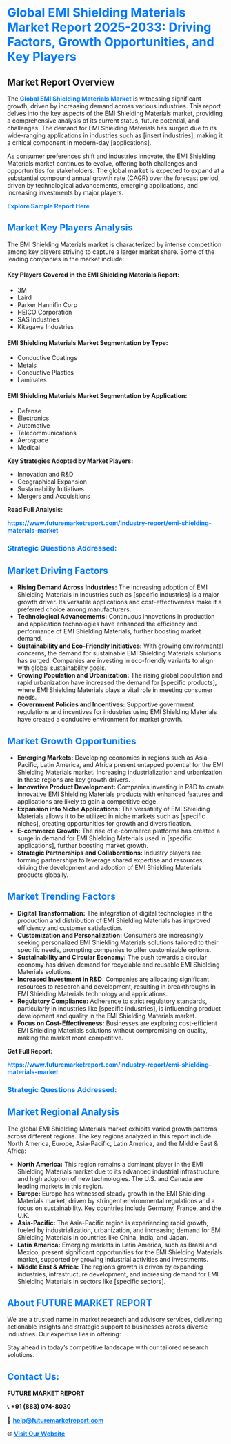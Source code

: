 <h1 style="color: #007BFF;">Global EMI Shielding Materials Market Report 2025-2033: Driving Factors, Growth Opportunities, and Key Players</h1>

<section id="overview">
<h2>Market Report Overview</h2>
<p>The <a href="https://www.futuremarketreport.com/industry-report/emi-shielding-materials-market" style="color: #007BFF; text-decoration: none;"><strong>Global EMI Shielding Materials Market</strong></a> is witnessing significant growth, driven by increasing demand across various industries. This report delves into the key aspects of the EMI Shielding Materials market, providing a comprehensive analysis of its current status, future potential, and challenges. The demand for EMI Shielding Materials has surged due to its wide-ranging applications in industries such as [insert industries], making it a critical component in modern-day [applications].</p>
<p>As consumer preferences shift and industries innovate, the EMI Shielding Materials market continues to evolve, offering both challenges and opportunities for stakeholders. The global market is expected to expand at a substantial compound annual growth rate (CAGR) over the forecast period, driven by technological advancements, emerging applications, and increasing investments by major players.</p>
</section>

<section id="overview">
<p><a href="https://www.futuremarketreport.com/request-sample/reportId=115167" style="color: #007BFF; text-decoration: none;"><strong>Explore Sample Report Here</strong></a></p>
</section>

<section id="key-players">
<h2 style="color: #007BFF;">Market Key Players Analysis</h2>
<p>The EMI Shielding Materials market is characterized by intense competition among key players striving to capture a larger market share. Some of the leading companies in the market include:</p>
<h4>Key Players Covered in the EMI Shielding Materials Report:</h4>
<ul><li>3M</li><li>Laird</li><li>Parker Hannifin Corp</li><li>HEICO Corporation</li><li>SAS Industries</li><li>Kitagawa Industries</li></ul>
<h4>EMI Shielding Materials Market Segmentation by Type:</h4>
<ul><li>Conductive Coatings</li><li>Metals</li><li>Conductive Plastics</li><li>Laminates</li></ul>

<h4>EMI Shielding Materials Market Segmentation by Application:</h4>
<ul><li>Defense</li><li>Electronics</li><li>Automotive</li><li>Telecommunications</li><li>Aerospace</li><li>Medical</li></ul>
<p><strong>Key Strategies Adopted by Market Players:</strong></p>
<ul>
<li>Innovation and R&D</li>
<li>Geographical Expansion</li>
<li>Sustainability Initiatives</li>
<li>Mergers and Acquisitions</li>
</ul>
</section>

<section>
<p><strong>Read Full Analysis: </strong></p><a href="https://www.futuremarketreport.com/industry-report/emi-shielding-materials-market" style="color: #007BFF; text-decoration: none;"><strong>https://www.futuremarketreport.com/industry-report/emi-shielding-materials-market</strong></a>
<h3 style="color: #007BFF;">Strategic Questions Addressed:</h3>
</section>

<section id="driving-factors">
<h2 style="color: #007BFF;">Market Driving Factors</h2>
<ul>
<li><strong>Rising Demand Across Industries:</strong> The increasing adoption of EMI Shielding Materials in industries such as [specific industries] is a major growth driver. Its versatile applications and cost-effectiveness make it a preferred choice among manufacturers.</li>
<li><strong>Technological Advancements:</strong> Continuous innovations in production and application technologies have enhanced the efficiency and performance of EMI Shielding Materials, further boosting market demand.</li>
<li><strong>Sustainability and Eco-Friendly Initiatives:</strong> With growing environmental concerns, the demand for sustainable EMI Shielding Materials solutions has surged. Companies are investing in eco-friendly variants to align with global sustainability goals.</li>
<li><strong>Growing Population and Urbanization:</strong> The rising global population and rapid urbanization have increased the demand for [specific products], where EMI Shielding Materials plays a vital role in meeting consumer needs.</li>
<li><strong>Government Policies and Incentives:</strong> Supportive government regulations and incentives for industries using EMI Shielding Materials have created a conducive environment for market growth.</li>
</ul>
</section>

<section id="growth-opportunities">
<h2 style="color: #007BFF;">Market Growth Opportunities</h2>
<ul>
<li><strong>Emerging Markets:</strong> Developing economies in regions such as Asia-Pacific, Latin America, and Africa present untapped potential for the EMI Shielding Materials market. Increasing industrialization and urbanization in these regions are key growth drivers.</li>
<li><strong>Innovative Product Development:</strong> Companies investing in R&D to create innovative EMI Shielding Materials products with enhanced features and applications are likely to gain a competitive edge.</li>
<li><strong>Expansion into Niche Applications:</strong> The versatility of EMI Shielding Materials allows it to be utilized in niche markets such as [specific niches], creating opportunities for growth and diversification.</li>
<li><strong>E-commerce Growth:</strong> The rise of e-commerce platforms has created a surge in demand for EMI Shielding Materials used in [specific applications], further boosting market growth.</li>
<li><strong>Strategic Partnerships and Collaborations:</strong> Industry players are forming partnerships to leverage shared expertise and resources, driving the development and adoption of EMI Shielding Materials products globally.</li>
</ul>
</section>

<section id="trending-factors">
<h2 style="color: #007BFF;">Market Trending Factors</h2>
<ul>
<li><strong>Digital Transformation:</strong> The integration of digital technologies in the production and distribution of EMI Shielding Materials has improved efficiency and customer satisfaction.</li>
<li><strong>Customization and Personalization:</strong> Consumers are increasingly seeking personalized EMI Shielding Materials solutions tailored to their specific needs, prompting companies to offer customizable options.</li>
<li><strong>Sustainability and Circular Economy:</strong> The push towards a circular economy has driven demand for recyclable and reusable EMI Shielding Materials solutions.</li>
<li><strong>Increased Investment in R&D:</strong> Companies are allocating significant resources to research and development, resulting in breakthroughs in EMI Shielding Materials technology and applications.</li>
<li><strong>Regulatory Compliance:</strong> Adherence to strict regulatory standards, particularly in industries like [specific industries], is influencing product development and quality in the EMI Shielding Materials market.</li>
<li><strong>Focus on Cost-Effectiveness:</strong> Businesses are exploring cost-efficient EMI Shielding Materials solutions without compromising on quality, making the market more competitive.</li>
</ul>
</section>

<section>
<p><strong>Get Full Report: </strong></p><a href="https://www.futuremarketreport.com/industry-report/emi-shielding-materials-market" style="color: #007BFF; text-decoration: none;"><strong>https://www.futuremarketreport.com/industry-report/emi-shielding-materials-market</strong></a>
<h3 style="color: #007BFF;">Strategic Questions Addressed:</h3>
</section>


<section id="regional-analysis">
<h2 style="color: #007BFF;">Market Regional Analysis</h2>
<p>The global EMI Shielding Materials market exhibits varied growth patterns across different regions. The key regions analyzed in this report include North America, Europe, Asia-Pacific, Latin America, and the Middle East & Africa:</p>
<ul>
<li><strong>North America:</strong> This region remains a dominant player in the EMI Shielding Materials market due to its advanced industrial infrastructure and high adoption of new technologies. The U.S. and Canada are leading markets in this region.</li>
<li><strong>Europe:</strong> Europe has witnessed steady growth in the EMI Shielding Materials market, driven by stringent environmental regulations and a focus on sustainability. Key countries include Germany, France, and the U.K.</li>
<li><strong>Asia-Pacific:</strong> The Asia-Pacific region is experiencing rapid growth, fueled by industrialization, urbanization, and increasing demand for EMI Shielding Materials in countries like China, India, and Japan.</li>
<li><strong>Latin America:</strong> Emerging markets in Latin America, such as Brazil and Mexico, present significant opportunities for the EMI Shielding Materials market, supported by growing industrial activities and investments.</li>
<li><strong>Middle East & Africa:</strong> The region’s growth is driven by expanding industries, infrastructure development, and increasing demand for EMI Shielding Materials in sectors like [specific sectors].</li>
</ul>
</section>

<footer>
<h2 style="color: #007BFF;">About FUTURE MARKET REPORT</h2>
<p>We are a trusted name in market research and advisory services, delivering actionable insights and strategic support to businesses across diverse industries. Our expertise lies in offering:</p>

<p>Stay ahead in today’s competitive landscape with our tailored research solutions.</p>

<h2 style="color: #007BFF;">Contact Us:</h2>
<p><strong>FUTURE MARKET REPORT</strong></p>
<p>📞 <strong>+91 (883) 074-8030</strong></p>
<p>📧 <strong><a href="mailto:help@futuremarketreport.com" style="color: #007BFF;">help@futuremarketreport.com</a></strong></p>
<p>🌐 <strong><a href="https://www.futuremarketreport.com/" style="color: #007BFF;">Visit Our Website</a></strong></p>
</footer>